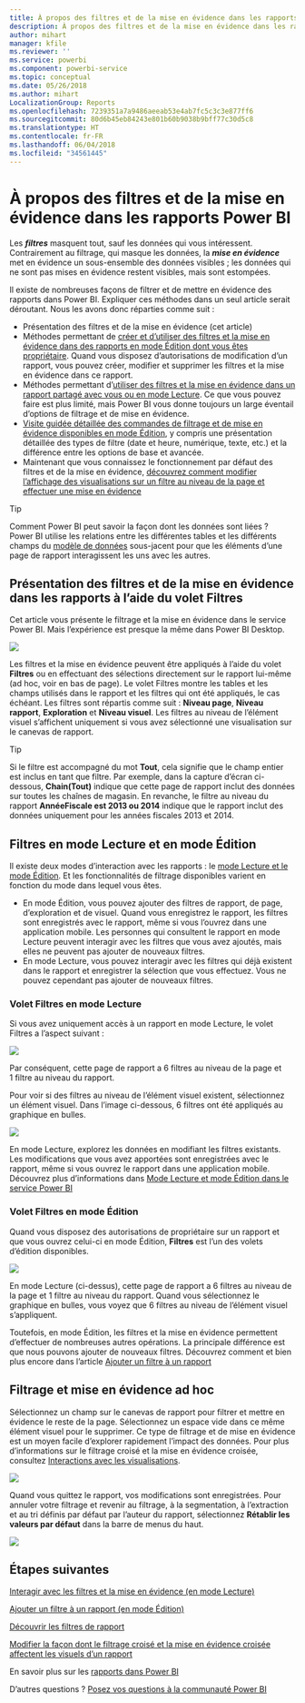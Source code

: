 ```yaml
---
title: À propos des filtres et de la mise en évidence dans les rapports Power BI
description: À propos des filtres et de la mise en évidence dans les rapports Power BI
author: mihart
manager: kfile
ms.reviewer: ''
ms.service: powerbi
ms.component: powerbi-service
ms.topic: conceptual
ms.date: 05/26/2018
ms.author: mihart
LocalizationGroup: Reports
ms.openlocfilehash: 7239351a7a9486aeeab53e4ab7fc5c3c3e877ff6
ms.sourcegitcommit: 80d6b45eb84243e801b60b9038b9bff77c30d5c8
ms.translationtype: HT
ms.contentlocale: fr-FR
ms.lasthandoff: 06/04/2018
ms.locfileid: "34561445"
---
```

# <a name="about-filters-and-highlighting-in-power-bi-reports"></a>À propos des filtres et de la mise en évidence dans les rapports Power BI
Les ***filtres*** masquent tout, sauf les données qui vous intéressent.  Contrairement au filtrage, qui masque les données, la ***mise en évidence*** met en évidence un sous-ensemble des données visibles ; les données qui ne sont pas mises en évidence restent visibles, mais sont estompées.

Il existe de nombreuses façons de filtrer et de mettre en évidence des rapports dans Power BI. Expliquer ces méthodes dans un seul article serait déroutant. Nous les avons donc réparties comme suit :

* Présentation des filtres et de la mise en évidence (cet article)
* Méthodes permettant de [créer et d’utiliser des filtres et la mise en évidence dans des rapports en mode Édition dont vous êtes propriétaire](power-bi-report-add-filter.md). Quand vous disposez d’autorisations de modification d’un rapport, vous pouvez créer, modifier et supprimer les filtres et la mise en évidence dans ce rapport.
* Méthodes permettant d’[utiliser des filtres et la mise en évidence dans un rapport partagé avec vous ou en mode Lecture](service-reading-view-and-editing-view.md). Ce que vous pouvez faire est plus limité, mais Power BI vous donne toujours un large éventail d’options de filtrage et de mise en évidence.  
* [Visite guidée détaillée des commandes de filtrage et de mise en évidence disponibles en mode Édition](power-bi-how-to-report-filter.md), y compris une présentation détaillée des types de filtre (date et heure, numérique, texte, etc.) et la différence entre les options de base et avancée.
* Maintenant que vous connaissez le fonctionnement par défaut des filtres et de la mise en évidence, [découvrez comment modifier l’affichage des visualisations sur un filtre au niveau de la page et effectuer une mise en évidence](service-reports-visual-interactions.md)

> [!TIP]
> Comment Power BI peut savoir la façon dont les données sont liées ?  Power BI utilise les relations entre les différentes tables et les différents champs du [modèle de données](https://support.office.com/article/Create-a-Data-Model-in-Excel-87e7a54c-87dc-488e-9410-5c75dbcb0f7b?ui=en-US&rs=en-US&ad=US) sous-jacent pour que les éléments d’une page de rapport interagissent les uns avec les autres.
> 
> 

## <a name="introduction-to-filters-and-highlighting-in-reports-using-the-filters-pane"></a>Présentation des filtres et de la mise en évidence dans les rapports à l’aide du volet Filtres
 Cet article vous présente le filtrage et la mise en évidence dans le service Power BI.  Mais l’expérience est presque la même dans Power BI Desktop.  

![](media/power-bi-reports-filters-and-highlighting/power-bi-add-filter-reading-view.png)

Les filtres et la mise en évidence peuvent être appliqués à l’aide du volet **Filtres** ou en effectuant des sélections directement sur le rapport lui-même (ad hoc, voir en bas de page). Le volet Filtres montre les tables et les champs utilisés dans le rapport et les filtres qui ont été appliqués, le cas échéant. Les filtres sont répartis comme suit : **Niveau page**, **Niveau rapport**, **Exploration**  et **Niveau visuel**.  Les filtres au niveau de l’élément visuel s’affichent uniquement si vous avez sélectionné une visualisation sur le canevas de rapport.

> [!TIP]
> Si le filtre est accompagné du mot **Tout**, cela signifie que le champ entier est inclus en tant que filtre.  Par exemple, dans la capture d’écran ci-dessous, **Chain(Tout)** indique que cette page de rapport inclut des données sur toutes les chaînes de magasin.  En revanche, le filtre au niveau du rapport **AnnéeFiscale est 2013 ou 2014** indique que le rapport inclut des données uniquement pour les années fiscales 2013 et 2014.
> 
> 

## <a name="filters-in-reading-view-versus-editing-view"></a>Filtres en mode Lecture et en mode Édition
Il existe deux modes d’interaction avec les rapports : le [mode Lecture et le mode Édition](service-reading-view-and-editing-view.md).  Et les fonctionnalités de filtrage disponibles varient en fonction du mode dans lequel vous êtes.

* En mode Édition, vous pouvez ajouter des filtres de rapport, de page, d’exploration et de visuel. Quand vous enregistrez le rapport, les filtres sont enregistrés avec le rapport, même si vous l’ouvrez dans une application mobile. Les personnes qui consultent le rapport en mode Lecture peuvent interagir avec les filtres que vous avez ajoutés, mais elles ne peuvent pas ajouter de nouveaux filtres.
* En mode Lecture, vous pouvez interagir avec les filtres qui déjà existent dans le rapport et enregistrer la sélection que vous effectuez.  Vous ne pouvez cependant pas ajouter de nouveaux filtres.

### <a name="the-filters-pane-in-reading-view"></a>Volet Filtres en mode Lecture
Si vous avez uniquement accès à un rapport en mode Lecture, le volet Filtres a l’aspect suivant :

![](media/power-bi-reports-filters-and-highlighting/power-bi-filter-reading-view.png)

Par conséquent, cette page de rapport a 6 filtres au niveau de la page et 1 filtre au niveau du rapport.

Pour voir si des filtres au niveau de l’élément visuel existent, sélectionnez un élément visuel. Dans l’image ci-dessous, 6 filtres ont été appliqués au graphique en bulles.

![](media/power-bi-reports-filters-and-highlighting/power-bi-filter-visual-level.png)

En mode Lecture, explorez les données en modifiant les filtres existants. Les modifications que vous avez apportées sont enregistrées avec le rapport, même si vous ouvrez le rapport dans une application mobile. Découvrez plus d’informations dans [Mode Lecture et mode Édition dans le service Power BI](service-reading-view-and-editing-view.md)

### <a name="the-filters-pane-in-editing-view"></a>Volet Filtres en mode Édition
Quand vous disposez des autorisations de propriétaire sur un rapport et que vous ouvrez celui-ci en mode Édition, **Filtres** est l’un des volets d’édition disponibles.

![](media/power-bi-reports-filters-and-highlighting/power-bi-add-filter-editing-view.png)

En mode Lecture (ci-dessus), cette page de rapport a 6 filtres au niveau de la page et 1 filtre au niveau du rapport. Quand vous sélectionnez le graphique en bulles, vous voyez que 6 filtres au niveau de l’élément visuel s’appliquent.

Toutefois, en mode Édition, les filtres et la mise en évidence permettent d’effectuer de nombreuses autres opérations. La principale différence est que nous pouvons ajouter de nouveaux filtres. Découvrez comment et bien plus encore dans l’article [Ajouter un filtre à un rapport](power-bi-report-add-filter.md)

## <a name="ad-hoc-filtering-and-highlighting"></a>Filtrage et mise en évidence ad hoc
Sélectionnez un champ sur le canevas de rapport pour filtrer et mettre en évidence le reste de la page. Sélectionnez un espace vide dans ce même élément visuel pour le supprimer. Ce type de filtrage et de mise en évidence est un moyen facile d’explorer rapidement l’impact des données. Pour plus d’informations sur le filtrage croisé et la mise en évidence croisée, consultez [Interactions avec les visualisations](service-reports-visual-interactions.md).

![](media/power-bi-reports-filters-and-highlighting/power-bi-adhoc-filter.gif)

Quand vous quittez le rapport, vos modifications sont enregistrées. Pour annuler votre filtrage et revenir au filtrage, à la segmentation, à l’extraction et au tri définis par défaut par l’auteur du rapport, sélectionnez **Rétablir les valeurs par défaut** dans la barre de menus du haut.

![](media/power-bi-reports-filters-and-highlighting/power-bi-reset-to-default.png)

## <a name="next-steps"></a>Étapes suivantes
[Interagir avec les filtres et la mise en évidence (en mode Lecture)](service-reading-view-and-editing-view.md)

[Ajouter un filtre à un rapport (en mode Édition)](power-bi-report-add-filter.md)

[Découvrir les filtres de rapport](power-bi-how-to-report-filter.md)

[Modifier la façon dont le filtrage croisé et la mise en évidence croisée affectent les visuels d’un rapport](service-reports-visual-interactions.md)

En savoir plus sur les [rapports dans Power BI](service-reports.md)

D’autres questions ? [Posez vos questions à la communauté Power BI](http://community.powerbi.com/)

